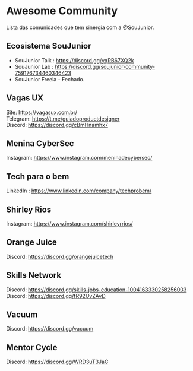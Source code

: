 # Awesome Community  
Lista das comunidades que tem sinergia com a @SouJunior.

## Ecosistema SouJunior  
* SouJunior Talk : https://discord.gg/yqRB67XQ2k  
* SouJunior Lab : https://discord.gg/soujunior-community-759176734460346423  
* SouJunior Freela - Fechado.

## Vagas UX  
Site: https://vagasux.com.br/   
Telegram: https://t.me/guiadoproductdesigner  
Discord: https://discord.gg/cBmHnamhx7  
 
## Menina CyberSec  
Instagram: https://www.instagram.com/meninadecybersec/

## Tech para o bem 	
LinkedIn : https://www.linkedin.com/company/techprobem/

## Shirley Rios 	
Instagram: https://www.instagram.com/shirleyrrios/

## Orange Juice  
Discord:  https://discord.gg/orangejuicetech

## Skills Network  
Discord: https://discord.gg/skills-jobs-education-1004163330258256003   
Discord: https://discord.gg/fR92UvZAvD  

## Vacuum  
Discord: https://discord.gg/vacuum

## Mentor Cycle
Discord:  https://discord.gg/WRD3uT3JaC
